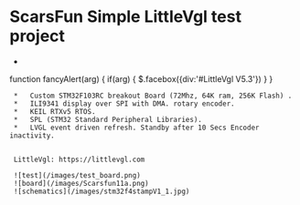  # ScarsFun Simple LittleVgl test project


 *	 ```javascript
function fancyAlert(arg) {
  if(arg) {
    $.facebox({div:'#LittleVgl V5.3'})
  }
}
```	
 *   Custom STM32F103RC breakout Board (72Mhz, 64K ram, 256K Flash) .        
 *   ILI9341 display over SPI with DMA. rotary encoder.                      
 *   KEIL RTXv5 RTOS. 
 *   SPL (STM32 Standard Peripheral Libraries).
 *   LVGL event driven refresh. Standby after 10 Secs Encoder inactivity.   


 LittleVgl: https://littlevgl.com

 ![test](/images/test_board.png)
 ![board](/images/Scarsfun11a.png)
 ![schematics](/images/stm32f4stampV1_1.jpg)


